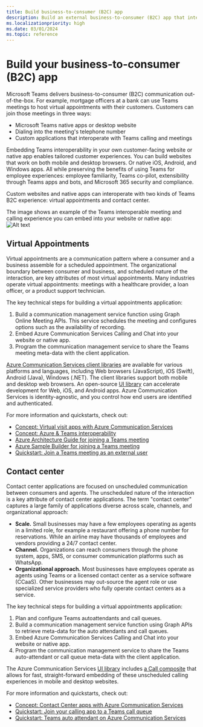 ```yaml
---
title: Build business-to-consumer (B2C) app
description: Build an external business-to-consumer (B2C) app that interoperates with Teams.
ms.localizationpriority: high
ms.date: 03/01/2024
ms.topic: reference
---
```


# Build your business-to-consumer (B2C) app

Microsoft Teams delivers business-to-consumer (B2C) communication out-of-the-box. For example, mortgage officers at a bank can use Teams meetings to host virtual appointments with their customers. Customers can join those meetings in three ways:

- Microsoft Teams native apps or desktop website
- Dialing into the meeting's telephone number
- Custom applications that interoperate with Teams calling and meetings

Embedding Teams interoperability in your own customer-facing website or native app enables tailored customer experiences. You can build websites that work on both mobile and desktop browsers. Or native iOS, Android, and Windows apps. All while preserving the benefits of using Teams for employee experiences: employee familiarity, Teams co-pilot, extensibility through Teams apps and bots, and Microsoft 365 security and compliance.

Custom websites and native apps can interoperate with two kinds of Teams B2C experience: virtual appointments and contact center.

The image shows an example of the Teams interoperable meeting and calling experience you can embed into your website or native app:
![Alt text](https://azure.github.io/communication-ui-library/images/call-with-chat-composite-hero.png "Screenshot of the meeting and calling experiences you can embed in your own app or website")


## Virtual Appointments

Virtual appointments are a communication pattern where a consumer and a business assemble for a scheduled appointment. The organizational boundary between consumer and business, and scheduled nature of the interaction, are key attributes of most virtual appointments. Many industries operate virtual appointments: meetings with a healthcare provider, a loan officer, or a product support technician.

The key technical steps for building a virtual appointments application:

1. Build a communication management service function using Graph Online Meeting APIs. This service schedules the meeting and configures options such as the availability of recording.
2. Embed Azure Communication Services Calling and Chat into your website or native app.
3. Program the communication management service to share the Teams meeting meta-data with the client application.

[Azure Communication Services client libraries](https://learn.microsoft.com/azure/communication-services/concepts/sdk-options) are available for various platforms and languages, including Web browsers (JavaScript), iOS (Swift), Android (Java), Windows (.NET). The client libraries support both mobile and desktop web browsers. An open-source [UI library](https://learn.microsoft.com/azure/communication-services/concepts/ui-library/ui-library-overview) can accelerate development for Web, iOS, and Android apps. Azure Communication Services is identity-agnostic, and you control how end users are identified and authenticated.

For more information and quickstarts, check out:

- [Concept: Virtual visit apps with Azure Communication Services](https://learn.microsoft.com/azure/communication-services/tutorials/virtual-visits)
- [Concept: Azure & Teams interoperability](https://learn.microsoft.com/azure/communication-services/concepts/interop/guest/overview)
- [Azure Architecture Guide for joining a Teams meeting](https://learn.microsoft.com/azure/architecture/guide/mobile/azure-communication-services-architecture#microsoft-365-and-teams)
- [Azure Sample Builder for joining a Teams meeting](https://aka.ms/acs-sample-builder)
- [Quickstart: Join a Teams meeting as an external user](https://learn.microsoft.com/azure/communication-services/quickstarts/voice-video-calling/get-started-teams-interop?pivots=platform-android)

## Contact center

Contact center applications are focused on unscheduled communication between consumers and agents. The unscheduled nature of the interaction is a key attribute of contact center applications. The term "contact center" captures a large family of applications diverse across scale, channels, and organizational approach:

- **Scale.** Small businesses may have a few employees operating as agents in a limited role, for example a restaurant offering a phone number for reservations. While an airline may have thousands of employees and vendors providing a 24/7 contact center.
- **Channel.** Organizations can reach consumers through the phone system, apps, SMS, or consumer communication platforms such as WhatsApp.
- **Organizational approach.** Most businesses have employees operate as agents using Teams or a licensed contact center as a service software (CCaaS). Other businesses may out-source the agent role or use specialized service providers who fully operate contact centers as a service.

The key technical steps for building a virtual appointments application:

1. Plan and configure Teams autoattendants and call queues.
2. Build a communication management service function using Graph APIs to retrieve meta-data for the auto attendants and call queues.
3. Embed Azure Communication Services Calling and Chat into your website or native app.
4. Program the communication management service to share the Teams auto-attendant or call queue meta-data with the client application.

The Azure Communication Services [UI library](https://learn.microsoft.com/azure/communication-services/concepts/ui-library/ui-library-overview) includes [a Call composite](https://azure.github.io/communication-ui-library/?path=/docs/composites-call-basicexample--basic-example) that allows for fast, straight-forward embedding of these unscheduled calling experiences in mobile and desktop websites.

For more information and quickstarts, check out:

- [Concept: Contact Center apps with Azure Communication Services](https://learn.microsoft.com/azure/communication-services/tutorials/contact-center)
- [Quickstart: Join your calling app to a Teams call queue](https://learn.microsoft.com/azure/communication-services/quickstarts/voice-video-calling/get-started-teams-call-queue)
- [Quickstart: Teams auto attendant on Azure Communication Services](https://learn.microsoft.com/azure/communication-services/quickstarts/voice-video-calling/get-started-teams-auto-attendant)
